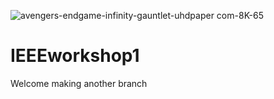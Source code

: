![avengers-endgame-infinity-gauntlet-uhdpaper com-8K-65](https://user-images.githubusercontent.com/18608340/131748754-ca8bafc2-bea3-45e5-a8a0-2fc32cbba5c3.jpg)
# IEEEworkshop1
Welcome
making another branch
